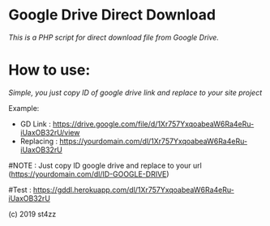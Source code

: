 # Google Drive Direct Download
*This is a PHP script for direct download file from Google Drive.*

# How to use:
*Simple, you just copy ID of google drive link and replace to your site project*

Example:
- GD Link : https://drive.google.com/file/d/1Xr757YxqoabeaW6Ra4eRu-iUaxOB32rU/view
- Replacing : https://yourdomain.com/dl/1Xr757YxqoabeaW6Ra4eRu-iUaxOB32rU

#NOTE : Just copy ID google drive and replace to your url (https://yourdomain.com/dl/ID-GOOGLE-DRIVE)

#Test : https://gddl.herokuapp.com/dl/1Xr757YxqoabeaW6Ra4eRu-iUaxOB32rU

(c) 2019 st4zz

